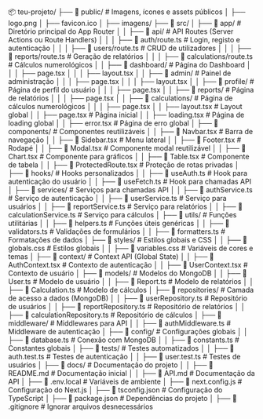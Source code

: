 📦 teu-projeto/
├── 📂 public/             # Imagens, ícones e assets públicos
│   ├── logo.png
│   ├── favicon.ico
│   ├── imagens/
├── 📂 src/
│   ├── 📂 app/            # Diretório principal do App Router
│   │   ├── 📂 api/        # API Routes (Server Actions ou Route Handlers)
│   │   │   ├── 📂 auth/route.ts  # Login, registo e autenticação
│   │   │   ├── 📂 users/route.ts # CRUD de utilizadores
│   │   │   ├── 📂 reports/route.ts # Geração de relatórios
│   │   │   ├── 📂 calculations/route.ts # Cálculos numerológicos
│   │   ├── 📂 dashboard/   # Página do Dashboard
│   │   │   ├── page.tsx
│   │   │   ├── layout.tsx
│   │   ├── 📂 admin/       # Painel de administração
│   │   │   ├── page.tsx
│   │   │   ├── layout.tsx
│   │   ├── 📂 profile/     # Página de perfil do usuário
│   │   │   ├── page.tsx
│   │   ├── 📂 reports/     # Página de relatórios
│   │   │   ├── page.tsx
│   │   ├── 📂 calculations/ # Página de cálculos numerológicos
│   │   │   ├── page.tsx
│   │   ├── layout.tsx      # Layout global
│   │   ├── page.tsx        # Página inicial
│   │   ├── loading.tsx     # Página de loading global
│   │   ├── error.tsx       # Página de erro global
│   ├── 📂 components/     # Componentes reutilizáveis
│   │   ├── 📜 Navbar.tsx  # Barra de navegação
│   │   ├── 📜 Sidebar.tsx # Menu lateral
│   │   ├── 📜 Footer.tsx  # Rodapé
│   │   ├── 📜 Modal.tsx   # Componente modal reutilizável
│   │   ├── 📜 Chart.tsx   # Componente para gráficos
│   │   ├── 📜 Table.tsx   # Componente de tabela
│   │   ├── 📜 ProtectedRoute.tsx # Proteção de rotas privadas
│   ├── 📂 hooks/          # Hooks personalizados
│   │   ├── 📜 useAuth.ts  # Hook para autenticação do usuário
│   │   ├── 📜 useFetch.ts # Hook para chamadas API
│   ├── 📂 services/       # Serviços para chamadas API
│   │   ├── 📜 authService.ts # Serviço de autenticação
│   │   ├── 📜 userService.ts # Serviço para usuários
│   │   ├── 📜 reportService.ts # Serviço para relatórios
│   │   ├── 📜 calculationService.ts # Serviço para cálculos
│   ├── 📂 utils/          # Funções utilitárias
│   │   ├── 📜 helpers.ts  # Funções úteis genéricas
│   │   ├── 📜 validators.ts # Validações de formulários
│   │   ├── 📜 formatters.ts # Formatações de dados
│   ├── 📂 styles/         # Estilos globais e CSS
│   │   ├── 📜 globals.css # Estilos globais
│   │   ├── 📜 variables.css # Variáveis de cores e temas
│   ├── 📂 context/        # Context API (Global State)
│   │   ├── 📜 AuthContext.tsx # Contexto de autenticação
│   │   ├── 📜 UserContext.tsx # Contexto de usuário
│   ├── 📂 models/         # Modelos do MongoDB
│   │   ├── 📜 User.ts     # Modelo de usuário
│   │   ├── 📜 Report.ts   # Modelo de relatórios
│   │   ├── 📜 Calculation.ts # Modelo de cálculos
│   ├── 📂 repositories/   # Camada de acesso a dados (MongoDB)
│   │   ├── 📜 userRepository.ts # Repositório de usuários
│   │   ├── 📜 reportRepository.ts # Repositório de relatórios
│   │   ├── 📜 calculationRepository.ts # Repositório de cálculos
│   ├── 📂 middleware/     # Middlewares para API
│   │   ├── 📜 authMiddleware.ts # Middleware de autenticação
│   ├── 📂 config/         # Configurações globais
│   │   ├── 📜 database.ts # Conexão com MongoDB
│   │   ├── 📜 constants.ts # Constantes globais
│   ├── 📂 tests/          # Testes automatizados
│   │   ├── 📜 auth.test.ts # Testes de autenticação
│   │   ├── 📜 user.test.ts # Testes de usuários
│   ├── 📂 docs/           # Documentação do projeto
│   │   ├── 📜 README.md   # Documentação inicial
│   │   ├── 📜 API.md      # Documentação da API
│   ├── 📜 .env.local      # Variáveis de ambiente
│   ├── 📜 next.config.js  # Configuração do Next.js
│   ├── 📜 tsconfig.json   # Configuração do TypeScript
│   ├── 📜 package.json    # Dependências do projeto
│   ├── 📜 .gitignore      # Ignorar arquivos desnecessários